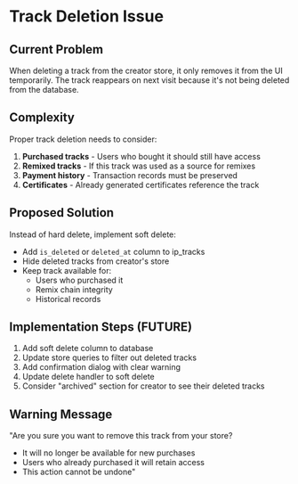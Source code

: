 # Track Deletion Issue

## Current Problem
When deleting a track from the creator store, it only removes it from the UI temporarily. The track reappears on next visit because it's not being deleted from the database.

## Complexity
Proper track deletion needs to consider:
1. **Purchased tracks** - Users who bought it should still have access
2. **Remixed tracks** - If this track was used as a source for remixes
3. **Payment history** - Transaction records must be preserved
4. **Certificates** - Already generated certificates reference the track

## Proposed Solution
Instead of hard delete, implement soft delete:
- Add `is_deleted` or `deleted_at` column to ip_tracks
- Hide deleted tracks from creator's store
- Keep track available for:
  - Users who purchased it
  - Remix chain integrity
  - Historical records

## Implementation Steps (FUTURE)
1. Add soft delete column to database
2. Update store queries to filter out deleted tracks
3. Add confirmation dialog with clear warning
4. Update delete handler to soft delete
5. Consider "archived" section for creator to see their deleted tracks

## Warning Message
"Are you sure you want to remove this track from your store? 
- It will no longer be available for new purchases
- Users who already purchased it will retain access
- This action cannot be undone"